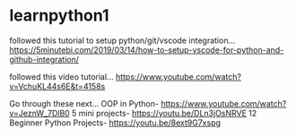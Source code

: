 # learnpython1
followed this tutorial to setup python/git/vscode integration...
https://5minutebi.com/2019/03/14/how-to-setup-vscode-for-python-and-github-integration/

followed this video tutorial...
https://www.youtube.com/watch?v=VchuKL44s6E&t=4158s

Go through these next...
OOP in Python- https://www.youtube.com/watch?v=JeznW_7DlB0 
5 mini projects- https://youtu.be/DLn3jOsNRVE
12 Beginner Python Projects- https://youtu.be/8ext9G7xspg

